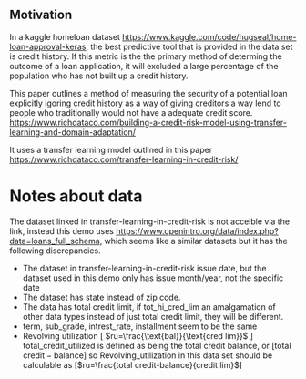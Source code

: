 ## Motivation
In a kaggle homeloan dataset https://www.kaggle.com/code/hugseal/home-loan-approval-keras,
the best predictive tool that is provided in the data set is credit history. If this metric is the the primary method of determing the outcome of a loan application, it will excluded a large percentage of the population who has not built up a credit history.

This paper outlines a method of measuring the security of a potential loan explicitly igoring credit history as a way of giving creditors a way lend to people who traditionally would not have a adequate credit score.
https://www.richdataco.com/building-a-credit-risk-model-using-transfer-learning-and-domain-adaptation/

It uses a transfer learning model outlined in this paper
https://www.richdataco.com/transfer-learning-in-credit-risk/


# Notes about data
The dataset linked in transfer-learning-in-credit-risk is not acceible via the link, instead this demo uses https://www.openintro.org/data/index.php?data=loans_full_schema, which seems like a similar datasets but it has the following discrepancies.
- The dataset in transfer-learning-in-credit-risk issue date, but the dataset used in this demo only has issue month/year, not the specific date
- The dataset has state instead of zip code.
- The data has total credit limit, if tot_hi_cred_lim an amalgamation of other data types instead of just total credit limit, they will be different.
- term, sub_grade, intrest_rate, installment seem to be the same
- Revolving utilization \[ $ru=\frac{\text{bal}}{\text{cred lim}}$ \] total_credit_utilized is defined as being the total credit balance, or \[$\text{total credit}-\text{balance}$\] so Revolving_utilization in this data set should be calculable as \[$ru=\frac{total credit-balance}{credit lim}$\]
